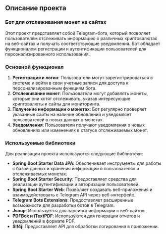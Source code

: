 ## Описание проекта

### Бот для отслеживания монет на сайтах

Этот проект представляет собой Telegram-бота, который позволяет пользователям отслеживать информацию о различных криптовалютах на веб-сайтах и получать соответствующие уведомления. Бот обладает функционалом регистрации и аутентификации пользователей для персонализированного использования.

### Основной функционал

1. **Регистрация и логин**: Пользователи могут зарегистрироваться в системе и войти в свои учетные записи для доступа к персонализированным функциям бота.
2. **Отслеживание монет**: Пользователи могут добавлять монеты, которые они хотят отслеживать, указав интересующие криптовалюты и сайты для мониторинга.
3. **Получение информации о монетах**: Бот регулярно проверяет указанные сайты на наличие обновлений и уведомляет пользователей о новых данных о монетах.
4. **Уведомления**: Пользователи получают уведомления о новых обновлениях или изменениях в статусе отслеживаемых монет.

### Используемые библиотеки

Для реализации проекта используются следующие библиотеки:

- **Spring Boot Starter Data JPA**: Обеспечивает инструменты для работы с базой данных и хранения информации о пользователях и отслеживаемых монетах.
- **Spring Boot Starter Security**: Предоставляет средства для реализации аутентификации и авторизации пользователей.
- **Spring Boot Starter Web**: Позволяет создавать веб-приложения и взаимодействовать с Telegram API через веб-интерфейс.
- **Telegram Bots Extensions**: Предоставляет расширенные возможности для разработки ботов в Telegram.
- **Jsoup**: Используется для парсинга информации с веб-сайтов.
- **PDFBox и iTextPDF**: Используются для генерации отчетов и уведомлений в формате PDF.
- **Slf4j**: Предоставляет API для обработки логирования в приложении.
